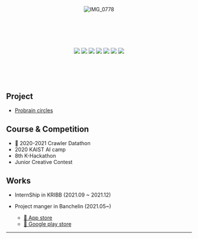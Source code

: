 <div align="center" style="margin-top : 100px; margin-bottom : 100px;">

  
  <br/><br/><br/>
  

![IMG_0778](https://user-images.githubusercontent.com/26926966/139360188-3bda0c92-7ca9-42da-bf98-8b2539955df8.gif)


  <div><br/><br/><br/><br/>
</div>
  
<img src="https://img.shields.io/badge/Bash-4EAA25?style=flat-square&logo=GNUBash&logoColor=white"/> <img src="https://img.shields.io/badge/Nodejs-339933?style=flat-square&logo=Node.js&logoColor=white"/> <img src="https://img.shields.io/badge/React-Native-61DAFB?style=flat-square&logo=React&logoColor=white"/> <img src="https://img.shields.io/badge/Java-007396?style=flat-square&logo=Java&logoColor=white"/> <img src="https://img.shields.io/badge/C++-00599C?style=flat-square&logo=C++&logoColor=white"/> <img src="https://img.shields.io/badge/Python-3776AB?style=flat-square&logo=Python&logoColor=white"/> <img src="https://img.shields.io/badge/CMake-064F8C?style=flat-square&logo=CMake&logoColor=white"/>
</div>

## Project
- [Probrain circles](https://github.com/probrainteam)

## Course & Competition
- 🥇 2020-2021 Crawler Datathon
- 2020 KAIST AI camp
- 8th K-Hackathon
- Junior Creative Contest

## Works
* InternShip in KRIBB (2021.09 ~ 2021.12)

* Project manger in Banchelin (2021.05~)
  * [📱 App store](https://apps.apple.com/kr/app/%EB%B0%A9%EC%8A%90%EB%9E%AD%EA%B0%80%EC%9D%B4%EB%93%9C/id1594068890)
  * [🤖 Google play store](https://play.google.com/store/search?q=방슐랭가이드&c=apps)

- - -


<!--
**can019/can019** is a ✨ _special_ ✨ repository because its `README.md` (this file) appears on your GitHub profile.

  * https://www.kobic.re.kr/rdap/
  * https://www.kobic.re.kr/bioexpress/video_view?video_id=B0z3rH4y0qQ

Here are some ideas to get you started:

- 🔭 I’m currently working on ...
- 🌱 I’m currently learning ...
- 👯 I’m looking to collaborate on ...
- 🤔 I’m looking for help with ...
- 💬 Ask me about ...
- 📫 How to reach me: ...
- 😄 Pronouns: ...
- ⚡ Fun fact: ...
-->
